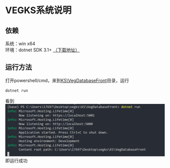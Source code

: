 # VEGKS系统说明
## 依赖
系统：win x64  
环境：dotnet SDK 3.1+  [（下载地址）](https://dotnet.microsoft.com/download/dotnet-core/3.1)  

## 运行方法
打开powershell/cmd，来到[KS\VegDatabaseFront](KS\VegDatabaseFront)目录，运行
```cmd
dotnet run
```
看到![](2020-06-21-11-35-05.png)即运行成功